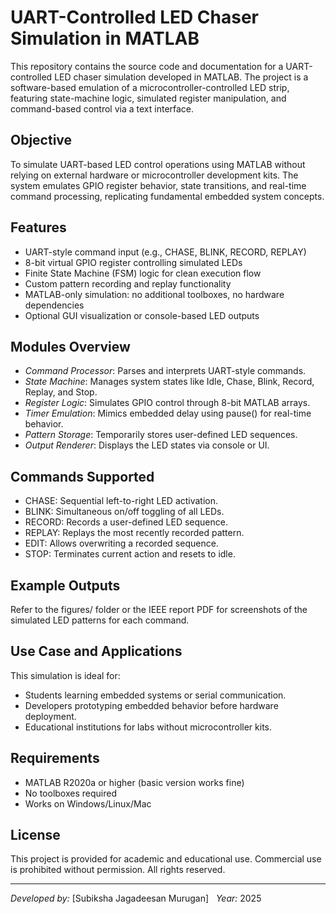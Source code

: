 # UART-Controlled LED Chaser Simulation in MATLAB

This repository contains the source code and documentation for a UART-controlled LED chaser simulation developed in MATLAB. The project is a software-based emulation of a microcontroller-controlled LED strip, featuring state-machine logic, simulated register manipulation, and command-based control via a text interface.

##  Objective

To simulate UART-based LED control operations using MATLAB without relying on external hardware or microcontroller development kits. The system emulates GPIO register behavior, state transitions, and real-time command processing, replicating fundamental embedded system concepts.

##  Features

- UART-style command input (e.g., CHASE, BLINK, RECORD, REPLAY)
- 8-bit virtual GPIO register controlling simulated LEDs
- Finite State Machine (FSM) logic for clean execution flow
- Custom pattern recording and replay functionality
- MATLAB-only simulation: no additional toolboxes, no hardware dependencies
- Optional GUI visualization or console-based LED outputs

##  Modules Overview

- *Command Processor*: Parses and interprets UART-style commands.
- *State Machine*: Manages system states like Idle, Chase, Blink, Record, Replay, and Stop.
- *Register Logic*: Simulates GPIO control through 8-bit MATLAB arrays.
- *Timer Emulation*: Mimics embedded delay using pause() for real-time behavior.
- *Pattern Storage*: Temporarily stores user-defined LED sequences.
- *Output Renderer*: Displays the LED states via console or UI.

## Commands Supported

- CHASE: Sequential left-to-right LED activation.
- BLINK: Simultaneous on/off toggling of all LEDs.
- RECORD: Records a user-defined LED sequence.
- REPLAY: Replays the most recently recorded pattern.
- EDIT: Allows overwriting a recorded sequence.
- STOP: Terminates current action and resets to idle.

## Example Outputs

Refer to the figures/ folder or the IEEE report PDF for screenshots of the simulated LED patterns for each command.

## Use Case and Applications

This simulation is ideal for:

- Students learning embedded systems or serial communication.
- Developers prototyping embedded behavior before hardware deployment.
- Educational institutions for labs without microcontroller kits.

##  Requirements

- MATLAB R2020a or higher (basic version works fine)
- No toolboxes required
- Works on Windows/Linux/Mac

##  License

This project is provided for academic and educational use. Commercial use is prohibited without permission. All rights reserved.

---

*Developed by:* [Subiksha Jagadeesan Murugan]   
*Year:* 2025
